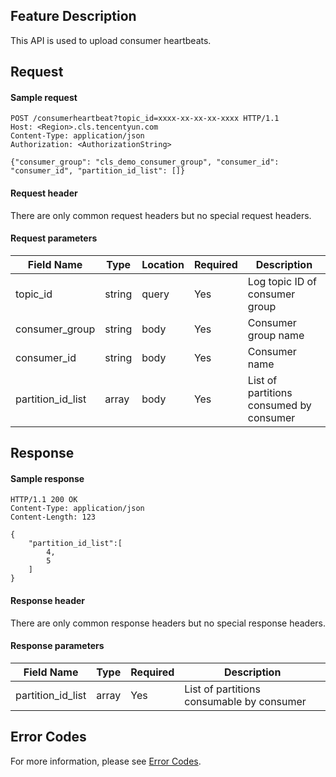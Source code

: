 ## Feature Description

This API is used to upload consumer heartbeats.

## Request

#### Sample request

```shell
POST /consumerheartbeat?topic_id=xxxx-xx-xx-xx-xxxx HTTP/1.1
Host: <Region>.cls.tencentyun.com
Content-Type: application/json
Authorization: <AuthorizationString>

{"consumer_group": "cls_demo_consumer_group", "consumer_id": "consumer_id", "partition_id_list": []}
```

#### Request header

There are only common request headers but no special request headers.

#### Request parameters

| Field Name | Type | Location | Required | Description |
| ----------------- | ------ | ----- | -------- | ----------------------- |
| topic_id       | string            | query | Yes       | Log topic ID of consumer group            |
| consumer_group    | string | body  | Yes | Consumer group name |
| consumer_id       | string | body  | Yes       | Consumer name              |
| partition_id_list | array  | body  | Yes       | List of partitions consumed by consumer    |



## Response

#### Sample response

```shell
HTTP/1.1 200 OK
Content-Type: application/json
Content-Length: 123

{
    "partition_id_list":[
        4,
        5
    ]
}
```

#### Response header

There are only common response headers but no special response headers.

#### Response parameters

| Field Name | Type | Required | Description |
| ----------------- | ----- | -------- | ------------------------ |
| partition_id_list | array | Yes       | List of partitions consumable by consumer    |

## Error Codes

For more information, please see [Error Codes](https://intl.cloud.tencent.com/document/product/614/12402).
